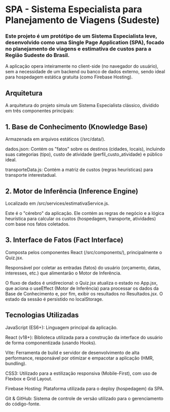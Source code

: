 # SPA - Sistema Especialista para Planejamento de Viagens (Sudeste)

### Este projeto é um protótipo de um Sistema Especialista leve, desenvolvido como uma Single Page Application (SPA), focado no planejamento de viagens e estimativa de custos para a Região Sudeste do Brasil.

A aplicação opera inteiramente no client-side (no navegador do usuário), sem a necessidade de um backend ou banco de dados externo, sendo ideal para hospedagem estática gratuita (como Firebase Hosting).

## Arquitetura

A arquitetura do projeto simula um Sistema Especialista clássico, dividido em três componentes principais:

## 1. Base de Conhecimento (Knowledge Base)

Armazenada em arquivos estáticos (/src/data/).

dados.json: Contém os "fatos" sobre os destinos (cidades, locais), incluindo suas categorias (tipo), custo de atividade (perfil_custo_atividade) e público ideal.

transporteData.js: Contém a matriz de custos (regras heurísticas) para transporte interestadual.

## 2. Motor de Inferência (Inference Engine)

Localizado em /src/services/estimativaService.js.

Este é o "cérebro" da aplicação. Ele contém as regras de negócio e a lógica heurística para calcular os custos (hospedagem, transporte, atividades) com base nos fatos coletados.

## 3. Interface de Fatos (Fact Interface)

Composta pelos componentes React (/src/components/), principalmente o Quiz.jsx.

Responsável por coletar as entradas (fatos) do usuário (orçamento, datas, interesses, etc.) que alimentarão o Motor de Inferência.

O fluxo de dados é unidirecional: o Quiz.jsx atualiza o estado no App.jsx, que aciona o useEffect (Motor de Inferência) para processar os dados da Base de Conhecimento e, por fim, exibir os resultados no Resultados.jsx. O estado da sessão é persistido no localStorage.

## Tecnologias Utilizadas

JavaScript (ES6+): Linguagem principal da aplicação.

React (v18+): Biblioteca utilizada para a construção da interface do usuário de forma componentizada (usando Hooks).

Vite: Ferramenta de build e servidor de desenvolvimento de alta performance, responsável por otimizar e empacotar a aplicação (HMR, bundling).

CSS3: Utilizado para a estilização responsiva (Mobile-First), com uso de Flexbox e Grid Layout.

Firebase Hosting: Plataforma utilizada para o deploy (hospedagem) da SPA.

Git & GitHub: Sistema de controle de versão utilizado para o gerenciamento do código-fonte.
